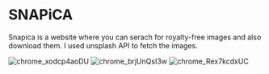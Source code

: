 # SNAPiCA
Snapica is a website where you can serach for royalty-free images and also download them.
I used unsplash API to fetch the images.

![chrome_xodcp4aoDU](https://user-images.githubusercontent.com/113114199/235827257-5dcea16b-36fb-4729-b4db-afba341f9170.jpg)
![chrome_brjUnQsI3w](https://user-images.githubusercontent.com/113114199/234648821-7b9d851e-a1b9-41f7-aace-747d614001af.jpg)
![chrome_Rex7kcdxUC](https://user-images.githubusercontent.com/113114199/234761452-04e4fa52-6f93-4d1e-bca1-a993877db94b.jpg)
